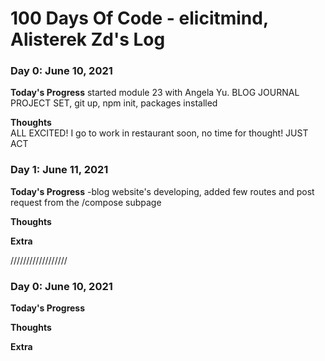 # 100 Days Of Code - elicitmind, Alisterek Zd's Log

### Day 0: June 10, 2021 ### 

**Today's Progress** 
started module 23 with Angela Yu. BLOG JOURNAL PROJECT SET, git up, npm init, packages installed

**Thoughts**  
ALL EXCITED! I go to work in restaurant soon, no time for thought! JUST ACT

### Day 1: June 11, 2021 ### 

**Today's Progress** 
-blog website's developing, added few routes and post request from the /compose subpage


**Thoughts**  

**Extra**

//////////////////

### Day 0: June 10, 2021 ### 

**Today's Progress** 


**Thoughts**  

**Extra**